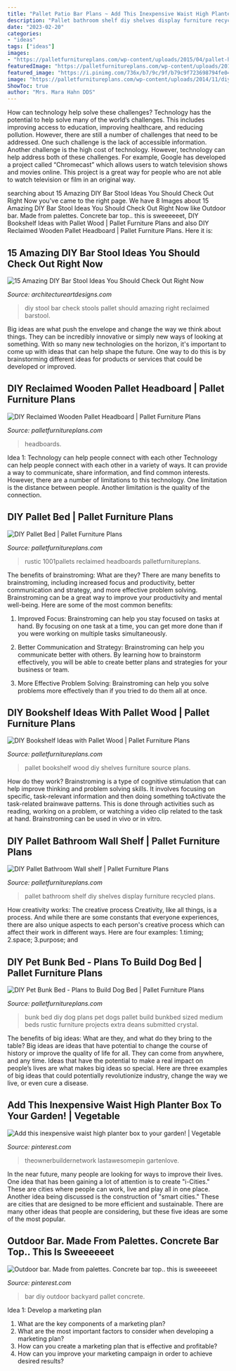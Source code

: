 ```yaml
---
title: "Pallet Patio Bar Plans ~ Add This Inexpensive Waist High Planter Box To Your Garden!"
description: "Pallet bathroom shelf diy shelves display furniture recycled plans"
date: "2023-02-20"
categories:
- "ideas"
tags: ["ideas"]
images:
- "https://palletfurnitureplans.com/wp-content/uploads/2015/04/pallet-headboard.jpg"
featuredImage: "https://palletfurnitureplans.com/wp-content/uploads/2015/04/pallet-headboard.jpg"
featured_image: "https://i.pinimg.com/736x/b7/9c/9f/b79c9f723698794fe042b4ac8a9d5be7.jpg"
image: "https://palletfurnitureplans.com/wp-content/uploads/2014/11/diy-wooden-pallet-bed-frame.jpg"
ShowToc: true
author: "Mrs. Mara Hahn DDS"
---
```



How can technology help solve these challenges?
Technology has the potential to help solve many of the world’s challenges. This includes improving access to education, improving healthcare, and reducing pollution. However, there are still a number of challenges that need to be addressed. One such challenge is the lack of accessible information. Another challenge is the high cost of technology. However, technology can help address both of these challenges. For example, Google has developed a project called “Chromecast” which allows users to watch television shows and movies online. This project is a great way for people who are not able to watch television or film in an original way.

	

		
searching about 15 Amazing DIY Bar Stool Ideas You Should Check Out Right Now you've came to the right page. We have 8 Images about 15 Amazing DIY Bar Stool Ideas You Should Check Out Right Now like Outdoor bar. Made from palettes. Concrete bar top.. this is sweeeeeet, DIY Bookshelf Ideas with Pallet Wood | Pallet Furniture Plans and also DIY Reclaimed Wooden Pallet Headboard | Pallet Furniture Plans. Here it is:
		
    
## 15 Amazing DIY Bar Stool Ideas You Should Check Out Right Now

<img loading=lazy src="https://www.architectureartdesigns.com/wp-content/uploads/2017/10/15-Amazing-DIY-Barstool-Ideas-You-Should-Check-Out-Right-Now-8.jpg" onerror="this.onerror=null;this.src='https://tse1.mm.bing.net/th?id=OIP.wX_Wyr3hmKboOHC52pAoaQHaMg&amp;pid=15.1';" alt="15 Amazing DIY Bar Stool Ideas You Should Check Out Right Now">

_Source: architectureartdesigns.com_

>diy stool bar check stools pallet should amazing right reclaimed barstool. 

	

Big ideas are what push the envelope and change the way we think about things. They can be incredibly innovative or simply new ways of looking at something. With so many new technologies on the horizon, it's important to come up with ideas that can help shape the future. One way to do this is by brainstorming different ideas for products or services that could be developed or improved.

    
## DIY Reclaimed Wooden Pallet Headboard | Pallet Furniture Plans

<img loading=lazy src="https://palletfurnitureplans.com/wp-content/uploads/2015/04/pallet-headboard.jpg" onerror="this.onerror=null;this.src='https://tse4.mm.bing.net/th?id=OIP.yc2_11JwTgg2qCyeCcqz5wHaJ4&amp;pid=15.1';" alt="DIY Reclaimed Wooden Pallet Headboard | Pallet Furniture Plans">

_Source: palletfurnitureplans.com_

>headboards. 

	

Idea 1: Technology can help people connect with each other
Technology can help people connect with each other in a variety of ways. It can provide a way to communicate, share information, and find common interests. However, there are a number of limitations to this technology. One limitation is the distance between people. Another limitation is the quality of the connection.

    
## DIY Pallet Bed | Pallet Furniture Plans

<img loading=lazy src="https://palletfurnitureplans.com/wp-content/uploads/2014/11/diy-wooden-pallet-bed-frame.jpg" onerror="this.onerror=null;this.src='https://tse2.mm.bing.net/th?id=OIP.4C7W7cHpBtNsbo6WT5_LSQHaJ4&amp;pid=15.1';" alt="DIY Pallet Bed | Pallet Furniture Plans">

_Source: palletfurnitureplans.com_

>rustic 1001pallets reclaimed headboards palletfurnitureplans. 

	

The benefits of brainstroming: What are they?
There are many benefits to brainstroming, including increased focus and productivity, better communication and strategy, and more effective problem solving. Brainstroming can be a great way to improve your productivity and mental well-being. Here are some of the most common benefits: 
1. Improved Focus: Brainstroming can help you stay focused on tasks at hand. By focusing on one task at a time, you can get more done than if you were working on multiple tasks simultaneously. 

2. Better Communication and Strategy: Brainstroming can help you communicate better with others. By learning how to brainstorm effectively, you will be able to create better plans and strategies for your business or team. 

3. More Effective Problem Solving: Brainstroming can help you solve problems more effectively than if you tried to do them all at once.

    
## DIY Bookshelf Ideas With Pallet Wood | Pallet Furniture Plans

<img loading=lazy src="http://palletfurnitureplans.com/wp-content/uploads/2013/09/pallet-bookshelf-11.jpg" onerror="this.onerror=null;this.src='https://tse3.mm.bing.net/th?id=OIP.zMS_eV2-cdkiDsb-yINCJgHaJ3&amp;pid=15.1';" alt="DIY Bookshelf Ideas with Pallet Wood | Pallet Furniture Plans">

_Source: palletfurnitureplans.com_

>pallet bookshelf wood diy shelves furniture source plans. 

	

How do they work?
Brainstroming is a type of cognitive stimulation that can help improve thinking and problem solving skills. It involves focusing on specific, task-relevant information and then doing something toActivate the task-related brainwave patterns. This is done through activities such as reading, working on a problem, or watching a video clip related to the task at hand. Brainstroming can be used in vivo or in vitro.

    
## DIY Pallet Bathroom Wall Shelf | Pallet Furniture Plans

<img loading=lazy src="https://palletfurnitureplans.com/wp-content/uploads/2014/06/pallet-bathroom-shelf-4.jpg" onerror="this.onerror=null;this.src='https://tse2.mm.bing.net/th?id=OIP.eb-m024794A6Xv4GXPBIaQHaJ6&amp;pid=15.1';" alt="DIY Pallet Bathroom Wall shelf | Pallet Furniture Plans">

_Source: palletfurnitureplans.com_

>pallet bathroom shelf diy shelves display furniture recycled plans. 

	

How creativity works: The creative process
Creativity, like all things, is a process. And while there are some constants that everyone experiences, there are also unique aspects to each person's creative process which can affect their work in different ways. Here are four examples: 1.timing; 2.space; 3.purpose; and 
    
## DIY Pet Bunk Bed - Plans To Build Dog Bed | Pallet Furniture Plans

<img loading=lazy src="http://palletfurnitureplans.com/wp-content/uploads/2014/03/pet-bunk-bed-5.jpg" onerror="this.onerror=null;this.src='https://tse2.mm.bing.net/th?id=OIP.L2Qy-2Xq8PdZoNyAjyBmvAHaFj&amp;pid=15.1';" alt="DIY Pet Bunk Bed - Plans to Build Dog Bed | Pallet Furniture Plans">

_Source: palletfurnitureplans.com_

>bunk bed diy dog plans pet dogs pallet build bunkbed sized medium beds rustic furniture projects extra deans submitted crystal. 

	

The benefits of big ideas: What are they, and what do they bring to the table?
Big ideas are ideas that have potential to change the course of history or improve the quality of life for all. They can come from anywhere, and any time. Ideas that have the potential to make a real impact on people’s lives are what makes big ideas so special. Here are three examples of big ideas that could potentially revolutionize industry, change the way we live, or even cure a disease.

    
## Add This Inexpensive Waist High Planter Box To Your Garden! | Vegetable

<img loading=lazy src="https://i.pinimg.com/736x/49/30/ce/4930ce47b921efcc20294c0b8244b4c3.jpg" onerror="this.onerror=null;this.src='https://tse3.mm.bing.net/th?id=OIP.vxRCFhvEUzx5w-FwPRozAQHaLH&amp;pid=15.1';" alt="Add this inexpensive waist high planter box to your garden! | Vegetable">

_Source: pinterest.com_

>theownerbuildernetwork lastawesomepin gartenlove. 

	

In the near future, many people are looking for ways to improve their lives. One idea that has been gaining a lot of attention is to create "i-Cities." These are cities where people can work, live and play all in one place. Another idea being discussed is the construction of "smart cities." These are cities that are designed to be more efficient and sustainable. There are many other ideas that people are considering, but these five ideas are some of the most popular.

    
## Outdoor Bar. Made From Palettes. Concrete Bar Top.. This Is Sweeeeeet

<img loading=lazy src="https://i.pinimg.com/736x/b7/9c/9f/b79c9f723698794fe042b4ac8a9d5be7.jpg" onerror="this.onerror=null;this.src='https://tse2.mm.bing.net/th?id=OIP.bR8V9oZrIAjLHzN9l3AjjQHaK-&amp;pid=15.1';" alt="Outdoor bar. Made from palettes. Concrete bar top.. this is sweeeeeet">

_Source: pinterest.com_

>bar diy outdoor backyard pallet concrete. 

	

Idea 1: Develop a marketing plan
1. What are the key components of a marketing plan? 
2. What are the most important factors to consider when developing a marketing plan? 
3. How can you create a marketing plan that is effective and profitable? 
4. How can you improve your marketing campaign in order to achieve desired results?

